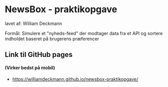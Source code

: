 # NewsBox - praktikopgave

lavet af: William Deckmann

Formål: Simulere et "nyheds-feed" der modtager data fra et API og sortere indholdet baseret på brugerens præferencer


## Link til GitHub pages
#### (Virker bedst på mobil)

- https://williamdeckmann.github.io/newsbox-praktikopgave/
